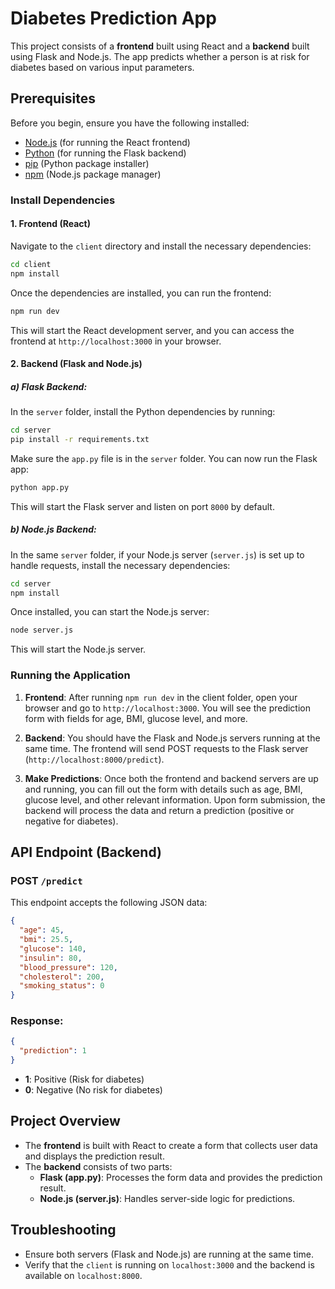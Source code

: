 # Diabetes Prediction App

This project consists of a **frontend** built using React and a **backend** built using Flask and Node.js. The app predicts whether a person is at risk for diabetes based on various input parameters.


## Prerequisites

Before you begin, ensure you have the following installed:

- [Node.js](https://nodejs.org/en/) (for running the React frontend)
- [Python](https://www.python.org/downloads/) (for running the Flask backend)
- [pip](https://pip.pypa.io/en/stable/) (Python package installer)
- [npm](https://www.npmjs.com/) (Node.js package manager)

### Install Dependencies

#### 1. **Frontend (React)**

Navigate to the `client` directory and install the necessary dependencies:

```bash
cd client
npm install
```

Once the dependencies are installed, you can run the frontend:

```bash
npm run dev
```

This will start the React development server, and you can access the frontend at `http://localhost:3000` in your browser.

#### 2. **Backend (Flask and Node.js)**

##### a) **Flask Backend**:

In the `server` folder, install the Python dependencies by running:

```bash
cd server
pip install -r requirements.txt
```

Make sure the `app.py` file is in the `server` folder. You can now run the Flask app:

```bash
python app.py
```

This will start the Flask server and listen on port `8000` by default.

##### b) **Node.js Backend**:

In the same `server` folder, if your Node.js server (`server.js`) is set up to handle requests, install the necessary dependencies:

```bash
cd server
npm install
```

Once installed, you can start the Node.js server:

```bash
node server.js
```

This will start the Node.js server.

### Running the Application

1. **Frontend**: After running `npm run dev` in the client folder, open your browser and go to `http://localhost:3000`. You will see the prediction form with fields for age, BMI, glucose level, and more.

2. **Backend**: You should have the Flask and Node.js servers running at the same time. The frontend will send POST requests to the Flask server (`http://localhost:8000/predict`).

3. **Make Predictions**: Once both the frontend and backend servers are up and running, you can fill out the form with details such as age, BMI, glucose level, and other relevant information. Upon form submission, the backend will process the data and return a prediction (positive or negative for diabetes).

## API Endpoint (Backend)

### POST `/predict`

This endpoint accepts the following JSON data:

```json
{
  "age": 45,
  "bmi": 25.5,
  "glucose": 140,
  "insulin": 80,
  "blood_pressure": 120,
  "cholesterol": 200,
  "smoking_status": 0
}
```

### Response:

```json
{
  "prediction": 1
}
```

- **1**: Positive (Risk for diabetes)
- **0**: Negative (No risk for diabetes)

## Project Overview

- The **frontend** is built with React to create a form that collects user data and displays the prediction result.
- The **backend** consists of two parts:
  - **Flask (app.py)**: Processes the form data and provides the prediction result.
  - **Node.js (server.js)**: Handles server-side logic for predictions.

## Troubleshooting

- Ensure both servers (Flask and Node.js) are running at the same time.
- Verify that the `client` is running on `localhost:3000` and the backend is available on `localhost:8000`.

